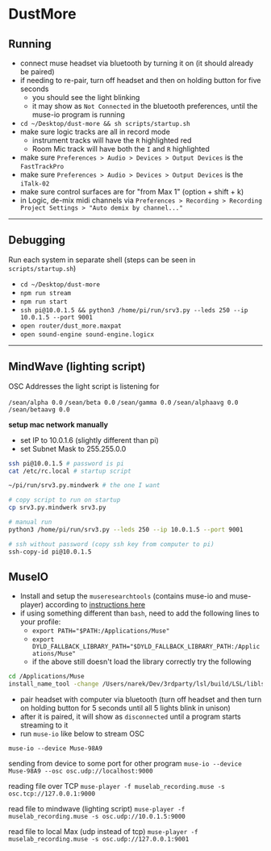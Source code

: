 # DustMore #

## Running

* connect muse headset via bluetooth by turning it on (it should already be paired)
* if needing to re-pair, turn off headset and then on holding button for five seconds
  - you should see the light blinking
  - it may show as `Not Connected` in the bluetooth preferences, until the muse-io program is running
* `cd ~/Desktop/dust-more && sh scripts/startup.sh`
* make sure logic tracks are all in record mode
  - instrument tracks will have the `R` highlighted red
  - Room Mic track will have both the `I` and `R` highlighted 
* make sure `Preferences > Audio > Devices > Output Devices` is the `FastTrackPro`
* make sure `Preferences > Audio > Devices > Output Devices` is the `iTalk-02`
* make sure control surfaces are for "from Max 1" (option + shift + k)
* in Logic, de-mix midi channels via `Preferences > Recording > Recording Project Settings > "Auto demix by channel..."`

---

## Debugging

Run each system in separate shell (steps can be seen in `scripts/startup.sh`)
* `cd ~/Desktop/dust-more`
* `npm run stream`
* `npm run start`
* `ssh pi@10.0.1.5 && python3 /home/pi/run/srv3.py --leds 250 --ip 10.0.1.5 --port 9001`
* `open router/dust_more.maxpat`
* `open sound-engine sound-engine.logicx`

---

## MindWave (lighting script) ##

OSC Addresses the light script is listening for

`/sean/alpha 0.0`
`/sean/beta 0.0`
`/sean/gamma 0.0`
`/sean/alphaavg 0.0`
`/sean/betaavg 0.0`

**setup mac network manually**

* set IP to 10.0.1.6 (slightly different than pi)
* set Subnet Mask to 255.255.0.0

```sh
ssh pi@10.0.1.5 # password is pi
cat /etc/rc.local # startup script

~/pi/run/srv3.py.mindwerk # the one I want

# copy script to run on startup
cp srv3.py.mindwerk srv3.py

# manual run
python3 /home/pi/run/srv3.py --leds 250 --ip 10.0.1.5 --port 9001

# ssh without password (copy ssh key from computer to pi)
ssh-copy-id pi@10.0.1.5
```

## MuseIO ##

* Install and setup the `museresearchtools` (contains muse-io and muse-player) according to [instructions here](http://developer.choosemuse.com/tools/mac-tools)
* if using something different than `bash`, need to add the following lines to your profile:
  - `export PATH="$PATH:/Applications/Muse"`
  - `export DYLD_FALLBACK_LIBRARY_PATH="$DYLD_FALLBACK_LIBRARY_PATH:/Applications/Muse"`
  - if the above still doesn't load the library correctly try the following

```sh
cd /Applications/Muse
install_name_tool -change /Users/narek/Dev/3rdparty/lsl/build/LSL/liblsl/src/liblsl.dylib /Applications/Muse/liblsl.dylib muse-io
```

* pair headset with computer via bluetooth (turn off headset and then turn on holding button for 5 seconds until all 5 lights blink in unison)
* after it is paired, it will show as `disconnected` until a program starts streaming to it
* run `muse-io` like below to stream OSC

`muse-io --device Muse-98A9`

sending from device to some port for other program
`muse-io --device Muse-98A9 --osc osc.udp://localhost:9000`

reading file over TCP
`muse-player -f muselab_recording.muse -s osc.tcp://127.0.0.1:9000`

read file to mindwave (lighting script)
`muse-player -f muselab_recording.muse -s osc.udp://10.0.1.5:9000`

read file to local Max (udp instead of tcp)
`muse-player -f muselab_recording.muse -s osc.udp://127.0.0.1:9001`